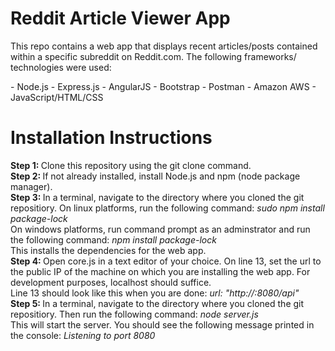 # Reddit Article Viewer App

<p>This repo contains a web app that displays recent articles/posts contained within a specific subreddit on Reddit.com. The following frameworks/ technologies were used:</p>
  - Node.js
  - Express.js
  - AngularJS
  - Bootstrap
  - Postman
  - Amazon AWS
  - JavaScript/HTML/CSS
  
# Installation Instructions

<p><b>Step 1: </b>Clone this repository using the git clone command.</br>
<b>Step 2: </b>If not already installed, install Node.js and npm (node package manager).</br>
<b>Step 3: </b>In a terminal, navigate to the directory where you cloned the git repositiory. On linux platforms, run the following command: <i>sudo npm install package-lock</i></br>
  On windows platforms, run command prompt as an adminstrator and run the following command: <i>npm install package-lock</i></br>
This installs the dependencies for the web app.</br>
<b>Step 4: </b>Open core.js in a text editor of your choice. On line 13, set the url to the public IP of the machine on which you are installing the web app. For development purposes, localhost should suffice.</br>Line 13 should look like this when you are done: <i>url: "http://<public ip here>:8080/api"</i></br>
<b>Step 5: </b> In a terminal, navigate to the directory where you cloned the git repositiory. Then run the following command: <i>node server.js</i></br>
  This will start the server. You should see the following message printed in the console: <i>Listening to port 8080</i></p>
